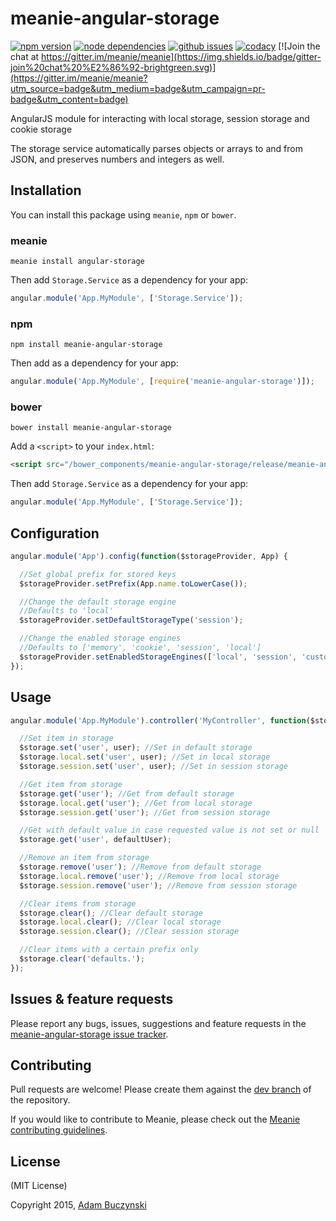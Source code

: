 # meanie-angular-storage

[![npm version](https://img.shields.io/npm/v/meanie-angular-storage.svg)](https://www.npmjs.com/package/meanie-angular-storage)
[![node dependencies](https://david-dm.org/meanie/angular-storage.svg)](https://david-dm.org/meanie/angular-storage)
[![github issues](https://img.shields.io/github/issues/meanie/angular-storage.svg)](https://github.com/meanie/angular-storage/issues)
[![codacy](https://img.shields.io/codacy/52a227e315104dc48b9e8d715e23f088.svg)](https://www.codacy.com/app/meanie/angular-storage)
[![Join the chat at https://gitter.im/meanie/meanie](https://img.shields.io/badge/gitter-join%20chat%20%E2%86%92-brightgreen.svg)](https://gitter.im/meanie/meanie?utm_source=badge&utm_medium=badge&utm_campaign=pr-badge&utm_content=badge)

AngularJS module for interacting with local storage, session storage and cookie storage

The storage service automatically parses objects or arrays to and from JSON, and preserves numbers and integers as well.

## Installation

You can install this package using `meanie`, `npm` or `bower`.

### meanie

```shell
meanie install angular-storage
```

Then add `Storage.Service` as a dependency for your app:

```js
angular.module('App.MyModule', ['Storage.Service']);
```

### npm

```shell
npm install meanie-angular-storage
```

Then add as a dependency for your app:

```js
angular.module('App.MyModule', [require('meanie-angular-storage')]);
```

### bower

```shell
bower install meanie-angular-storage
```

Add a `<script>` to your `index.html`:

```html
<script src="/bower_components/meanie-angular-storage/release/meanie-angular-storage.js"></script>
```

Then add `Storage.Service` as a dependency for your app:

```js
angular.module('App.MyModule', ['Storage.Service']);
```

## Configuration

```js
angular.module('App').config(function($storageProvider, App) {

  //Set global prefix for stored keys
  $storageProvider.setPrefix(App.name.toLowerCase());

  //Change the default storage engine
  //Defaults to 'local'
  $storageProvider.setDefaultStorageType('session');

  //Change the enabled storage engines
  //Defaults to ['memory', 'cookie', 'session', 'local']
  $storageProvider.setEnabledStorageEngines(['local', 'session', 'custom']);
});
```

## Usage

```js
angular.module('App.MyModule').controller('MyController', function($storage) {

  //Set item in storage
  $storage.set('user', user); //Set in default storage
  $storage.local.set('user', user); //Set in local storage
  $storage.session.set('user', user); //Set in session storage

  //Get item from storage
  $storage.get('user'); //Get from default storage
  $storage.local.get('user'); //Get from local storage
  $storage.session.get('user'); //Get from session storage

  //Get with default value in case requested value is not set or null
  $storage.get('user', defaultUser);

  //Remove an item from storage
  $storage.remove('user'); //Remove from default storage
  $storage.local.remove('user'); //Remove from local storage
  $storage.session.remove('user'); //Remove from session storage

  //Clear items from storage
  $storage.clear(); //Clear default storage
  $storage.local.clear(); //Clear local storage
  $storage.session.clear(); //Clear session storage

  //Clear items with a certain prefix only
  $storage.clear('defaults.');
});
```

## Issues & feature requests

Please report any bugs, issues, suggestions and feature requests in the [meanie-angular-storage issue tracker](https://github.com/meanie/angular-storage/issues).

## Contributing

Pull requests are welcome! Please create them against the [dev branch](https://github.com/meanie/angular-storage/tree/dev) of the repository.

If you would like to contribute to Meanie, please check out the [Meanie contributing guidelines](https://github.com/meanie/meanie/blob/master/CONTRIBUTING.md).

## License

(MIT License)

Copyright 2015, [Adam Buczynski](http://adambuczynski.com)
